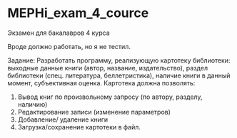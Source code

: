 # MEPHi_exam_4_cource
Экзамен для бакалавров 4 курса

Вроде должно работать, но я не тестил.

Задание:
Разработать программу, реализующую картотеку библиотеки: выходные данные книги (автор, название, издательство), раздел библиотеки (спец. литература, беллетристика), наличие книги в данный момент, субъективная оценка. Картотека должна позволять:
1. Вывод книг по произвольному запросу (по автору, разделу, наличию)
2. Редактирование записи (изменение параметров)
3. Добавление/ удаление книги
4. Загрузка/сохранение картотеки в файл.
